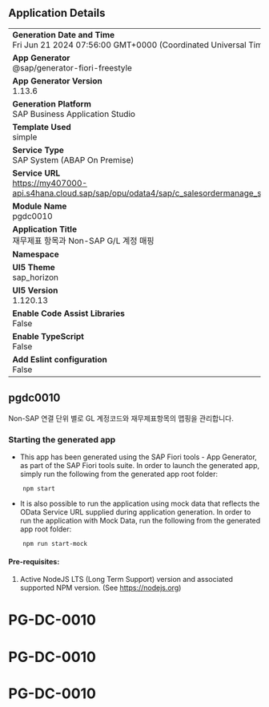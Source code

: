## Application Details
|               |
| ------------- |
|**Generation Date and Time**<br>Fri Jun 21 2024 07:56:00 GMT+0000 (Coordinated Universal Time)|
|**App Generator**<br>@sap/generator-fiori-freestyle|
|**App Generator Version**<br>1.13.6|
|**Generation Platform**<br>SAP Business Application Studio|
|**Template Used**<br>simple|
|**Service Type**<br>SAP System (ABAP On Premise)|
|**Service URL**<br>https://my407000-api.s4hana.cloud.sap/sap/opu/odata4/sap/c_salesordermanage_srv/srvd/sap/c_salesordermanage_sd/0001/
|**Module Name**<br>pgdc0010|
|**Application Title**<br>재무제표 항목과 Non-SAP G/L 계정 매핑|
|**Namespace**<br>|
|**UI5 Theme**<br>sap_horizon|
|**UI5 Version**<br>1.120.13|
|**Enable Code Assist Libraries**<br>False|
|**Enable TypeScript**<br>False|
|**Add Eslint configuration**<br>False|

## pgdc0010

Non-SAP 연결 단위 별로 GL 계정코드와 재무제표항목의 맵핑을 관리합니다.

### Starting the generated app

-   This app has been generated using the SAP Fiori tools - App Generator, as part of the SAP Fiori tools suite.  In order to launch the generated app, simply run the following from the generated app root folder:

```
    npm start
```

- It is also possible to run the application using mock data that reflects the OData Service URL supplied during application generation.  In order to run the application with Mock Data, run the following from the generated app root folder:

```
    npm run start-mock
```

#### Pre-requisites:

1. Active NodeJS LTS (Long Term Support) version and associated supported NPM version.  (See https://nodejs.org)


# PG-DC-0010
# PG-DC-0010
# PG-DC-0010
